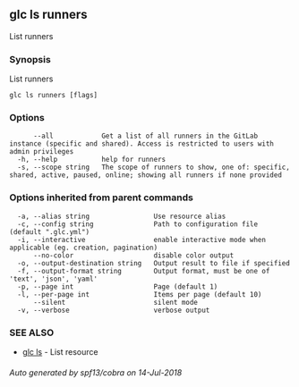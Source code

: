 ## glc ls runners

List runners

### Synopsis

List runners

```
glc ls runners [flags]
```

### Options

```
      --all            Get a list of all runners in the GitLab instance (specific and shared). Access is restricted to users with admin privileges
  -h, --help           help for runners
  -s, --scope string   The scope of runners to show, one of: specific, shared, active, paused, online; showing all runners if none provided
```

### Options inherited from parent commands

```
  -a, --alias string                Use resource alias
  -c, --config string               Path to configuration file (default ".glc.yml")
  -i, --interactive                 enable interactive mode when applicable (eg. creation, pagination)
      --no-color                    disable color output
  -o, --output-destination string   Output result to file if specified
  -f, --output-format string        Output format, must be one of 'text', 'json', 'yaml'
  -p, --page int                    Page (default 1)
  -l, --per-page int                Items per page (default 10)
      --silent                      silent mode
  -v, --verbose                     verbose output
```

### SEE ALSO

* [glc ls](glc_ls.md)	 - List resource

###### Auto generated by spf13/cobra on 14-Jul-2018

